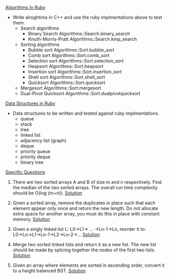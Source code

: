 [Algorithms In Ruby](https://github.com/kanwei/algorithms/blob/master/README.markdown)
- Write alroghtims in C++ and use the ruby implmentations above to test
  them.
    * Search algorithms
      - Binary Search            Algorithms::Search.binary_search
      - Knuth-Morris-Pratt       Algorithms::Search.kmp_search
    * Sorting algorithms
      - Bubble sort              Algorithms::Sort.bubble_sort
      - Comb sort                Algorithms::Sort.comb_sort
      - Selection sort           Algorithms::Sort.selection_sort
      - Heapsort                 Algorithms::Sort.heapsort
      - Insertion sort           Algorithms::Sort.insertion_sort
      - Shell sort               Algorithms::Sort.shell_sort
      - Quicksort                Algorithms::Sort.quicksort
  - Mergesort                Algorithms::Sort.mergesort
  - Dual-Pivot Quicksort     Algorithms::Sort.dualpivotquicksort

[Data Structures in Ruby](https://github.com/Blahah/datastructures/blob/master/README.md)
- Data structures to be written and tested against ruby
  implmentations.
  - queue
  - stack
  - tree
  - linked list
  - adjacency list (graph)
  - deque
  - priority queue
  - priority deque
  - binary tree

[Specific Questions](http://www.programcreek.com/2012/11/top-10-algorithms-for-coding-interview/)

1. There are two sorted arrays A and B of size m and n respectively. Find the median of the two sorted arrays. The overall run time complexity should be O(log (m+n)).
[Solution](http://www.programcreek.com/2012/12/leetcode-median-of-two-sorted-arrays-java/)

2. Given a sorted array, remove the duplicates in place such that each element appear only once and return the new length. Do not allocate extra space for another array, you must do this in place with constant memory.
[Solution](http://www.programcreek.com/2013/01/leetcode-remove-duplicates-from-sorted-array-java/)

3. Given a singly linked list L: L0→L1→ ... →Ln-1→Ln,
reorder it to: L0→Ln→L1→Ln-1→L2→Ln-2→...
[Solution](http://www.programcreek.com/2013/12/in-place-reorder-a-singly-linked-list-in-java/)

4. Merge two sorted linked lists and return it as a new list. The new list should be made by splicing together the nodes of the first two lists.
[Solution](http://www.programcreek.com/2012/12/leetcode-merge-two-sorted-lists-java/)

5. Given an array where elements are sorted in ascending order, convert it to a height balanced BST.
[Solution](http://www.programcreek.com/2013/01/leetcode-convert-sorted-array-to-binary-search-tree-java/)
